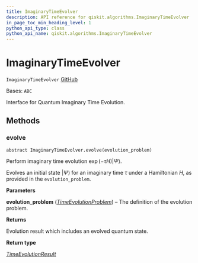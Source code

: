 ```yaml
---
title: ImaginaryTimeEvolver
description: API reference for qiskit.algorithms.ImaginaryTimeEvolver
in_page_toc_min_heading_level: 1
python_api_type: class
python_api_name: qiskit.algorithms.ImaginaryTimeEvolver
---
```


# ImaginaryTimeEvolver

<span id="qiskit.algorithms.ImaginaryTimeEvolver" />

`ImaginaryTimeEvolver` [GitHub](https://github.com/qiskit/qiskit/tree/stable/0.24/qiskit/algorithms/time_evolvers/imaginary_time_evolver.py "view source code")

Bases: `ABC`

Interface for Quantum Imaginary Time Evolution.

## Methods

<span id="qiskit-algorithms-imaginarytimeevolver-evolve" />

### evolve

<span id="qiskit.algorithms.ImaginaryTimeEvolver.evolve" />

`abstract ImaginaryTimeEvolver.evolve(evolution_problem)`

Perform imaginary time evolution $\exp(-\tau H)|\Psi\rangle$.

Evolves an initial state $|\Psi\rangle$ for an imaginary time $\tau$ under a Hamiltonian $H$, as provided in the `evolution_problem`.

**Parameters**

**evolution\_problem** ([*TimeEvolutionProblem*](qiskit.algorithms.TimeEvolutionProblem "qiskit.algorithms.time_evolvers.time_evolution_problem.TimeEvolutionProblem")) – The definition of the evolution problem.

**Returns**

Evolution result which includes an evolved quantum state.

**Return type**

[*TimeEvolutionResult*](qiskit.algorithms.TimeEvolutionResult "qiskit.algorithms.time_evolvers.time_evolution_result.TimeEvolutionResult")

